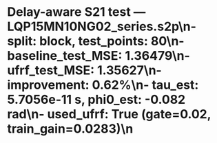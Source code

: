 # Delay-aware S21 test — LQP15MN10NG02_series.s2p\n- split: block, test_points: 80\n- baseline_test_MSE: 1.36479\n- ufrf_test_MSE: 1.35627\n- improvement: 0.62%\n- tau_est: 5.7056e-11 s, phi0_est: -0.082 rad\n- used_ufrf: True (gate=0.02, train_gain=0.0283)\n